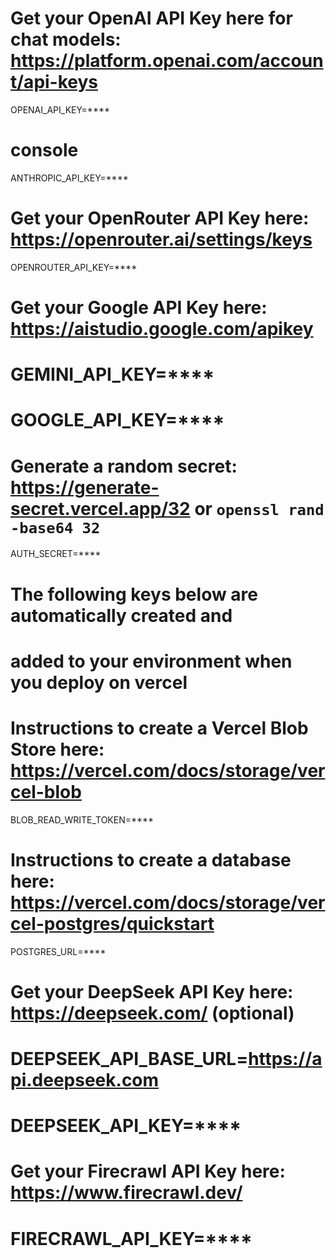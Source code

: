 # Get your OpenAI API Key here for chat models: https://platform.openai.com/account/api-keys
OPENAI_API_KEY=****
    
# console
ANTHROPIC_API_KEY=****      

# Get your OpenRouter API Key here: https://openrouter.ai/settings/keys
OPENROUTER_API_KEY=****

# Get your Google API Key here: https://aistudio.google.com/apikey
# GEMINI_API_KEY=****
# GOOGLE_API_KEY=****   

# Generate a random secret: https://generate-secret.vercel.app/32 or `openssl rand -base64 32`
AUTH_SECRET=****

# The following keys below are automatically created and
# added to your environment when you deploy on vercel

# Instructions to create a Vercel Blob Store here: https://vercel.com/docs/storage/vercel-blob
BLOB_READ_WRITE_TOKEN=****

# Instructions to create a database here: https://vercel.com/docs/storage/vercel-postgres/quickstart
POSTGRES_URL=****

# Get your DeepSeek API Key here: https://deepseek.com/ (optional)
# DEEPSEEK_API_BASE_URL=https://api.deepseek.com
# DEEPSEEK_API_KEY=****

# Get your Firecrawl API Key here: https://www.firecrawl.dev/
# FIRECRAWL_API_KEY=****

